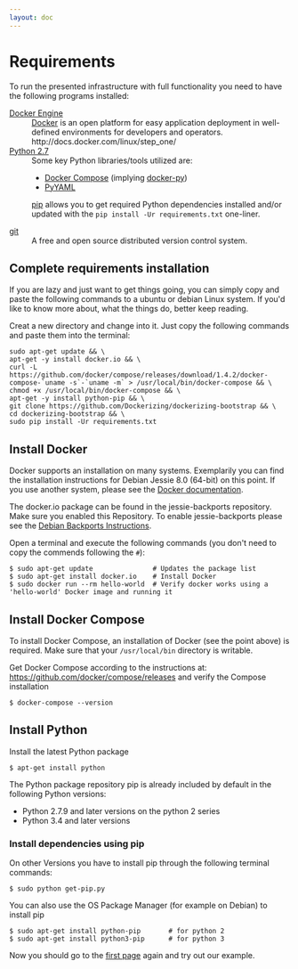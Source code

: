```yaml
---
layout: doc
---
```


# Requirements

To run the presented infrastructure with full functionality you need to have the following programs installed:

<dl class="dl-horizontal">
<dt><a href="http://docs.docker.com/installation/">Docker Engine</a></dt>
<dd><a href="https://docs.docker.com">Docker</a> is an open platform for easy application deployment in well-defined environments for developers and operators.
http://docs.docker.com/linux/step_one/</dd>
<dt><a href="https://wiki.python.org/moin/BeginnersGuide/Download">Python 2.7</a></dt>
<dd>Some key Python libraries/tools utilized are:

<ul>
<li><a href="https://docs.docker.com/compose/">Docker Compose</a> (implying <a href="https://github.com/docker/docker-py/">docker-py</a>)</li>
<li><a href="http://pyyaml.org/wiki/PyYAML">PyYAML</a></li>
</ul>

<p><a href="https://pip.pypa.io/en/latest/installing.html">pip</a> allows you to get required Python dependencies installed and/or updated with the <code>pip install -Ur requirements.txt</code> one-liner.</p>
</dd>
<dt><a href="https://git-scm.com/book/en/v2/Getting-Started-Installing-Git">git</a></dt>
<dd>A free and open source distributed version control system.</dd>
</dl>

## Complete requirements installation
If you are lazy and just want to get things going, you can simply copy and paste the following commands to a ubuntu or debian Linux system.
If you'd like to know more about, what the things do, better keep reading.

Creat a new directory and change into it.
Just copy the following commands and paste them into the terminal:

    sudo apt-get update && \
    apt-get -y install docker.io && \
    curl -L https://github.com/docker/compose/releases/download/1.4.2/docker-compose-`uname -s`-`uname -m` > /usr/local/bin/docker-compose && \
    chmod +x /usr/local/bin/docker-compose && \
    apt-get -y install python-pip && \
    git clone https://github.com/Dockerizing/dockerizing-bootstrap && \
    cd dockerizing-bootstrap && \
    sudo pip install -Ur requirements.txt


## Install Docker

Docker supports an installation on many systems.
Exemplarily you can find the installation instructions for Debian Jessie 8.0 (64-bit) on this point.
If you use another system, please see the [Docker documentation](https://docs.docker.com/installation/).

The docker.io package can be found in the jessie-backports repository.
Make sure you enabled this Repository. To enable jessie-backports please see the [Debian Backports Instructions](http://backports.debian.org/Instructions/).

Open a terminal and execute the following commands (you don't need to copy the commends following the `#`):

    $ sudo apt-get update               # Updates the package list
    $ sudo apt-get install docker.io    # Install Docker
    $ sudo docker run --rm hello-world  # Verify docker works using a 'hello-world' Docker image and running it


## Install Docker Compose

To install Docker Compose, an installation of Docker (see the point above) is required. Make sure that your `/usr/local/bin` directory is writable.

Get Docker Compose according to the instructions at: https://github.com/docker/compose/releases and verify the Compose installation

    $ docker-compose --version

## Install Python

Install the latest Python package

    $ apt-get install python

The Python package repository pip is already included by default in the following Python versions:

* Python 2.7.9 and later versions on the python 2 series
* Python 3.4 and later versions

### Install dependencies using pip

On other Versions you have to install pip through the following terminal commands:

    $ sudo python get-pip.py

You can also use the OS Package Manager (for example on Debian) to install pip

    $ sudo apt-get install python-pip       # for python 2
    $ sudo apt-get install python3-pip      # for python 3

Now you should go to the [first page](/) again and try out our example.
